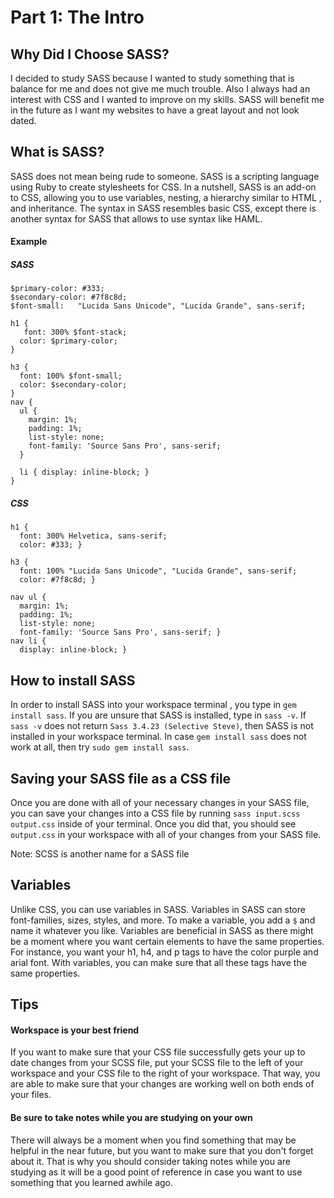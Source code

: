 # Part 1: The Intro

## Why Did I Choose SASS?

I decided to study SASS because I wanted to study something that is balance for me and does not give me much trouble.
Also I always had an interest with CSS and I wanted to improve on my skills. SASS will benefit me in the future as I 
want my websites to have a great layout and not look dated.

## What is SASS?

SASS does not mean being rude to someone. SASS is a scripting language using Ruby to create stylesheets for CSS. 
In a nutshell, SASS is an add-on to CSS, allowing you to use variables, nesting, 
a hierarchy similar to HTML , and inheritance. The syntax in SASS resembles basic CSS,
except there is another syntax for SASS that allows to use syntax like HAML.

#### Example
##### SASS
``` $font-stack:    Helvetica, sans-serif;
$primary-color: #333;
$secondary-color: #7f8c8d;
$font-small:   "Lucida Sans Unicode", "Lucida Grande", sans-serif;

h1 {
   font: 300% $font-stack;
  color: $primary-color;
}

h3 {
  font: 100% $font-small;
  color: $secondary-color;
}
nav {
  ul {
    margin: 1%;
    padding: 1%;
    list-style: none;
    font-family: 'Source Sans Pro', sans-serif;
  }

  li { display: inline-block; }
}

```
##### CSS

```
h1 {
  font: 300% Helvetica, sans-serif;
  color: #333; }

h3 {
  font: 100% "Lucida Sans Unicode", "Lucida Grande", sans-serif;
  color: #7f8c8d; }

nav ul {
  margin: 1%;
  padding: 1%;
  list-style: none;
  font-family: 'Source Sans Pro', sans-serif; }
nav li {
  display: inline-block; }
```
## How to install SASS

In order to install SASS into your workspace terminal , you type in `gem install sass`.
If you are unsure that SASS is installed, type in `sass -v`.
If `sass -v` does not return `Sass 3.4.23 (Selective Steve)`, then SASS is not installed in your
workspace terminal. In case `gem install sass` does not work at all, then try `sudo gem install sass`.

## Saving your SASS file as a CSS file

Once you are done with all of your necessary changes in your SASS file, you can save your changes into
a CSS file by running `sass input.scss output.css` inside of your terminal. Once you did that, you should
see `output.css` in your workspace with all of your changes from your SASS file.

Note: SCSS is another name for a SASS file

## Variables

Unlike CSS, you can use variables in SASS. Variables in SASS can store font-families, sizes, styles, and more.
To make a variable, you add a `$` and name it whatever you like. Variables are beneficial in SASS as there might be
a moment where you want certain elements to have the same properties. For instance, you want your h1, h4, and p tags 
to have the color purple and arial font. With variables, you can make sure that all these tags
have the same properties.

## Tips

#### Workspace is your best friend

If you want to make sure that your CSS file successfully gets your up to date changes from your SCSS file,
put your SCSS file to the left of your workspace and your CSS file to the right of your workspace. That way,
you are able to make sure that your changes are working well on both ends of your files.

#### Be sure to take notes while you are studying on your own

There will always be a moment when you find something that may be helpful in the near future, but you want to make sure
that you don't forget about it. That is why you should consider taking notes while you are studying as it will be a good 
point of reference in case you want to use something that you learned awhile ago.